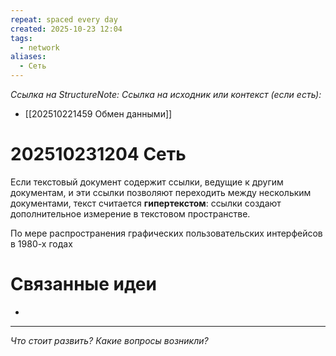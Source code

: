 ```yaml
---
repeat: spaced every day
created: 2025-10-23 12:04
tags:
  - network
aliases:
  - Сеть
---
```

*Ссылка на StructureNote:*
*Ссылка на исходник или контекст (если есть):*
- [[202510221459 Обмен данными]]

# 202510231204 Сеть

Если текстовый документ содержит ссылки, ведущие к другим документам, и эти ссылки позволяют переходить между нескольким документами, текст считается **гипертекстом**: ссылки создают дополнительное измерение в текстовом пространстве.

По мере распространения графических пользовательских интерфейсов в 1980-х годах
# Связанные идеи

- 

---

*Что стоит развить? Какие вопросы возникли?*
